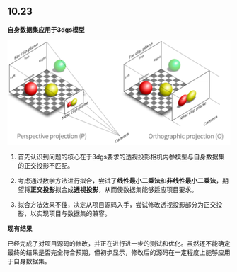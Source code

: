 ## 10.23

**自身数据集应用于3dgs模型**

![image-20241023161609228](assets/image-20241023161609228.png)

1. 首先认识到问题的核心在于3dgs要求的透视投影相机内参模型与自身数据集的正交投影不匹配。

2. 考虑通过数学方法进行拟合，尝试了**线性最小二乘法**和**非线性最小二乘法**，期望将**正交投影**拟合成**透视投影**，从而使数据集能够适应项目要求。

3. 拟合方法效果不佳，决定从项目源码入手，尝试修改透视投影部分为正交投影，以实现项目与数据集的兼容。

   

**现有结果**

已经完成了对项目源码的修改，并正在进行进一步的测试和优化。虽然还不能确定最终的结果是否完全符合预期，但初步显示，修改后的源码在一定程度上能够应用于自身数据集。

